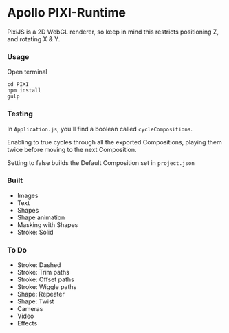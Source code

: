 # Apollo PIXI-Runtime
PixiJS is a 2D WebGL renderer, so keep in mind this restricts positioning Z, and rotating X & Y.

### Usage
Open terminal
```
cd PIXI
npm install
gulp
```


### Testing
In `Application.js`, you'll find a boolean called `cycleCompositions`.

Enabling to true cycles through all the exported Compositions, playing them twice before moving to the next Composition.

Setting to false builds the Default Composition set in `project.json`


### Built
- Images
- Text
- Shapes
- Shape animation
- Masking with Shapes
- Stroke: Solid


### To Do
- Stroke: Dashed
- Stroke: Trim paths
- Stroke: Offset paths
- Stroke: Wiggle paths
- Shape: Repeater
- Shape: Twist
- Cameras
- Video
- Effects